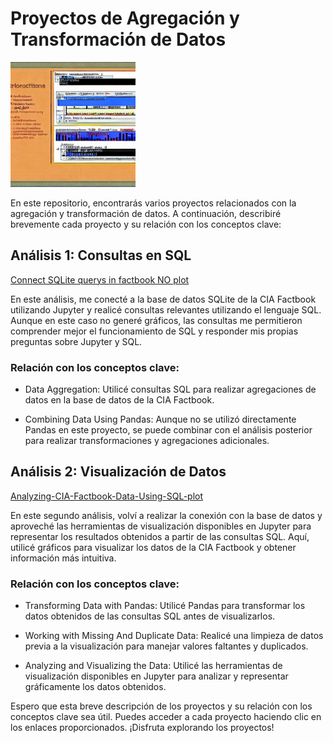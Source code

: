 
# Proyectos de Agregación y Transformación de Datos

<img src="READ.jpeg" alt="README" style="width:200px;"/>


En este repositorio, encontrarás varios proyectos relacionados con la agregación y transformación de datos. A continuación, describiré brevemente cada proyecto y su relación con los conceptos clave:



## Análisis 1: Consultas en SQL
[Connect SQLite querys in factbook NO plot](https://github.com/albertjimrod/data-projects/blob/main/05_Working_with_Data_Sources/Connect%20SQLite%20querys%20in%20factbook%20NO%20plot.ipynb)

En este análisis, me conecté a la base de datos SQLite de la CIA Factbook utilizando Jupyter y realicé consultas relevantes utilizando el lenguaje SQL. Aunque en este caso no generé gráficos, las consultas me permitieron comprender mejor el funcionamiento de SQL y responder mis propias preguntas sobre Jupyter y SQL.

### Relación con los conceptos clave:

- Data Aggregation: Utilicé consultas SQL para realizar agregaciones de datos en la base de datos de la CIA Factbook.

- Combining Data Using Pandas: Aunque no se utilizó directamente Pandas en este proyecto, se puede combinar con el análisis posterior para realizar transformaciones y agregaciones adicionales.

## Análisis 2: Visualización de Datos

[Analyzing-CIA-Factbook-Data-Using-SQL-plot](https://github.com/albertjimrod/data-projects/blob/main/05_Working_with_Data_Sources/Connect%20SQLite%20Analyzing%20CIA%20Factbook%20and%20plotting%20graphics.ipynb)

En este segundo análisis, volví a realizar la conexión con la base de datos y aproveché las herramientas de visualización disponibles en Jupyter para representar los resultados obtenidos a partir de las consultas SQL. Aquí, utilicé gráficos para visualizar los datos de la CIA Factbook y obtener información más intuitiva.

### Relación con los conceptos clave:

- Transforming Data with Pandas: Utilicé Pandas para transformar los datos obtenidos de las consultas SQL antes de visualizarlos.

- Working with Missing And Duplicate Data: Realicé una limpieza de datos previa a la visualización para manejar valores faltantes y duplicados.

- Analyzing and Visualizing the Data: Utilicé las herramientas de visualización disponibles en Jupyter para analizar y representar gráficamente los datos obtenidos.

Espero que esta breve descripción de los proyectos y su relación con los conceptos clave sea útil. Puedes acceder a cada proyecto haciendo clic en los enlaces proporcionados. ¡Disfruta explorando los proyectos!

